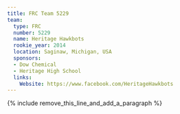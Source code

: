 ```yaml
---
title: FRC Team 5229
team:
  type: FRC
  number: 5229
  name: Heritage Hawkbots
  rookie_year: 2014
  location: Saginaw, Michigan, USA
  sponsors:
  - Dow Chemical
  - Heritage High School
  links:
    Website: https://www.facebook.com/HeritageHawkbots
---
```


{% include remove_this_line_and_add_a_paragraph %}